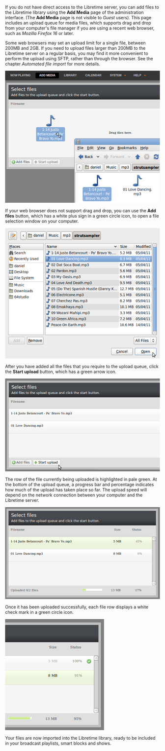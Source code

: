 If you do not have direct access to the Libretime server, you can add files to the Libretime library using the **Add Media** page of the administration interface. (The **Add Media** page is not visible to *Guest* users). This page includes an upload queue for media files, which supports drag and drop from your computer's file manager if you are using a recent web browser, such as *Mozilla Firefox 16* or later.

Some web browsers may set an upload limit for a single file, between 200MB and 2GB. If you need to upload files larger than 200MB to the Libretime server on a regular basis, you may find it more convenient to perform the upload using SFTP, rather than through the browser. See the chapter *Automated file import* for more details.

![](static/Screenshot383-Add_media.png)

If your web browser does not support drag and drop, you can use the **Add files** button, which has a white plus sign in a green circle icon, to open a file selection window on your computer.

![](static/Screenshot143-File_upload.png)

After you have added all the files that you require to the upload queue, click the **Start upload** button, which has a green arrow icon.

![](static/Screenshot144-Start_upload_1.png)

The row of the file currently being uploaded is highlighted in pale green. At the bottom of the upload queue, a progress bar and percentage indicates how much of the upload has taken place so far. The upload speed will depend on the network connection between your computer and the Libretime server.

![](static/Screenshot145-Upload_status_1.png)

Once it has been uploaded successfully, each file row displays a white check mark in a green circle icon.

![](static/Screenshot146-Upload_done_1.png) 

Your files are now imported into the Libretime library, ready to be included in your broadcast playlists, smart blocks and shows.
